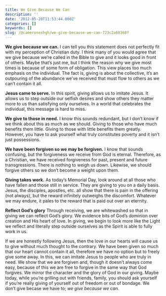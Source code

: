 ```yaml
---
title: We Give Because We Can
description: ''
date: '2012-05-28T11:53:44.000Z'
categories: []
keywords: []
slug: /@cameroneshgh/we-give-because-we-can-723c2a68360f
---
```


**We give because we can.** I can tell you this statement does not perfectly fit with my perception of Christian duty. I think many of you would agree that we give because we’re called in the Bible to give and it looks good in front of others. Maybe that’s just me, but I think the reason why we give most times is because of some form of obligation. This view places too much emphasis on the individual. The fact is, giving is about the collective, it’s an outpouring of the abundance we’ve received that must flow to others as we can’t contain it all.

**Jesus came to serve.** In this spirit, giving allows us to imitate Jesus. It allows us to step outside our selfish desires and show others they matter more to us than satisfying only ourselves. In a world that celebrates the individual, this message is hard to miss.

**We give to those in need.** I know this sounds redundant, but I don’t know if we think about this as much as we should. Giving to those who have much benefits them little. Giving to those with little benefits them greatly. However, you have to ask yourself what truly constitutes poverty and it isn’t just possessions.

**We have been forgiven so we may be forgiven.** I know that sounds confusing, but the forgiveness we receive from God is eternal. Therefore, as a Christian, we have received forgiveness for past, present and future transgressions. There is nothing to weigh us down. Likewise, we should forgive others so we don’t become a weight upon them.

**Giving takes work.** As today’s Memorial Day, look around at all those who have fallen and those still in service. They are giving to you on a daily basis. Jesus, the disciples, apostles, etc. all show that there is pain in the offering (not always), but the reward infinitely outweighs the discomfort. Whatever we may endure, it pales to the reward that is paid out over an eternity.

**Reflect God’s glory** Through receiving, we are whitewashed so that in giving we can reflect God’s glory. We evidence bits of God’s dominion over creation and His heart of love. In giving, we begin to look more like the Light we reflect and literally step outside ourselves as the Spirit is able to fully work in us.

If we are honestly following Jesus, then the love in our hearts will cause us to give without much thought to the contrary. We have been given so much that our heart cannot contain it all, therefore we have no option but to freely give some away. In this, we can imitate Jesus to people who are truly in need. We show that we are forgiven and, though it doesn’t always come easy, because of this we are free to forgive in the same way that God forgives. We mirror the character and the glory of God in our giving. Maybe today, while you’re grilling out with friends, family, you should ask yourself if you’re really giving of yourself out of freedom or out of bondage. We don’t give becase we have to; _we give because we can_.